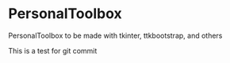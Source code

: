 # PersonalToolbox
PersonalToolbox to be made with tkinter, ttkbootstrap, and others

This is a test for git commit